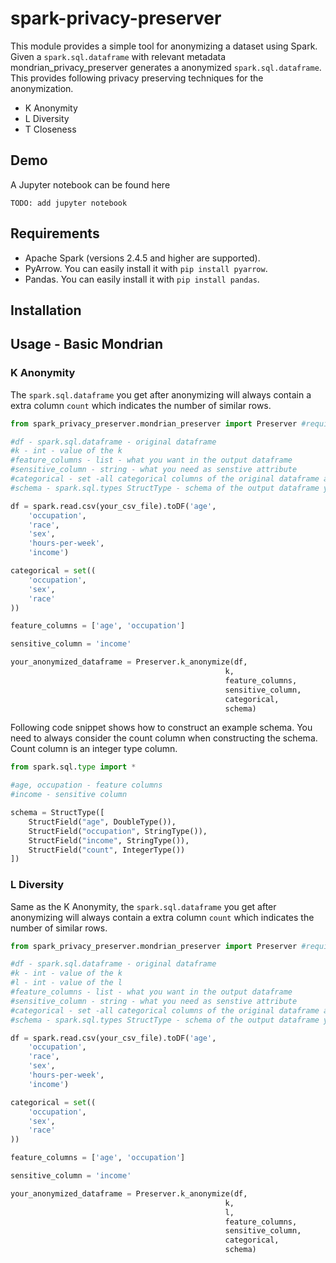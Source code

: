 # spark-privacy-preserver

This module provides a simple tool for anonymizing a dataset using Spark. Given a `spark.sql.dataframe` with relevant metadata mondrian_privacy_preserver generates a anonymized `spark.sql.dataframe`. This provides following privacy preserving techniques for the anonymization. 
- K Anonymity
- L Diversity
- T Closeness

## Demo

A Jupyter notebook can be found here 

`TODO: add jupyter notebook`

## Requirements

- Apache Spark (versions 2.4.5 and higher are supported).
- PyArrow. You can easily install it with `pip install pyarrow`.
- Pandas. You can easily install it with `pip install pandas`.

## Installation

## Usage - Basic Mondrian

### K Anonymity

The `spark.sql.dataframe` you get after anonymizing will always contain a extra column `count` which indicates the number of similar rows. 

```python
from spark_privacy_preserver.mondrian_preserver import Preserver #requires pandas

#df - spark.sql.dataframe - original dataframe
#k - int - value of the k 
#feature_columns - list - what you want in the output dataframe
#sensitive_column - string - what you need as senstive attribute 
#categorical - set -all categorical columns of the original dataframe as a set
#schema - spark.sql.types StructType - schema of the output dataframe you are expecting

df = spark.read.csv(your_csv_file).toDF('age',
    'occupation',
    'race',
    'sex',
    'hours-per-week',
    'income')

categorical = set((
    'occupation',
    'sex',
    'race'
))

feature_columns = ['age', 'occupation']

sensitive_column = 'income'

your_anonymized_dataframe = Preserver.k_anonymize(df,
                                                k,
                                                feature_columns,
                                                sensitive_column,
                                                categorical, 
                                                schema)
```

Following code snippet shows how to construct an example schema.
You need to always consider the count column when constructing the schema. Count column is an integer type column.

```python
from spark.sql.type import *

#age, occupation - feature columns
#income - sensitive column

schema = StructType([
    StructField("age", DoubleType()),
    StructField("occupation", StringType()),
    StructField("income", StringType()),
    StructField("count", IntegerType())
])
```

### L Diversity

Same as the K Anonymity, the `spark.sql.dataframe` you get after anonymizing will always contain a extra column `count` which indicates the number of similar rows.

```python
from spark_privacy_preserver.mondrian_preserver import Preserver #requires pandas

#df - spark.sql.dataframe - original dataframe
#k - int - value of the k 
#l - int - value of the l
#feature_columns - list - what you want in the output dataframe
#sensitive_column - string - what you need as senstive attribute 
#categorical - set -all categorical columns of the original dataframe as a set
#schema - spark.sql.types StructType - schema of the output dataframe you are expecting

df = spark.read.csv(your_csv_file).toDF('age',
    'occupation',
    'race',
    'sex',
    'hours-per-week',
    'income')

categorical = set((
    'occupation',
    'sex',
    'race'
))

feature_columns = ['age', 'occupation']

sensitive_column = 'income'

your_anonymized_dataframe = Preserver.k_anonymize(df,
                                                k,
                                                l,
                                                feature_columns,
                                                sensitive_column,
                                                categorical, 
                                                schema)
```